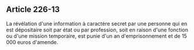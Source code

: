 Article 226-13
----
La révélation d'une information à caractère secret par une personne qui en est
dépositaire soit par état ou par profession, soit en raison d'une fonction ou
d'une mission temporaire, est punie d'un an d'emprisonnement et de 15 000 euros
d'amende.
